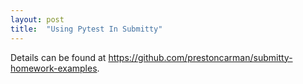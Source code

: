 ```yaml
---
layout: post
title:  "Using Pytest In Submitty"
---
```



Details can be found at <https://github.com/prestoncarman/submitty-homework-examples>.
